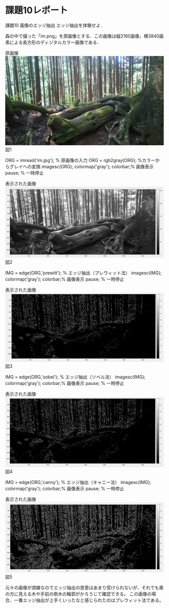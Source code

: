 # 課題10レポート

課題10 画像のエッジ抽出 
エッジ抽出を体験せよ．

森の中で撮った「im.png」を原画像とする．この画像は縦2160画像，横3840画素による長方形のディジタルカラー画像である．

原画像
![原画像](https://github.com/ikeda0927/lecture_image_processing/blob/master/kadai_img/im.png?raw=true)  
図1


ORG = imread('im.jpg'); % 原画像の入力
ORG = rgb2gray(ORG); %カラーからグレイへの変換
imagesc(ORG); colormap('gray'); colorbar;% 画像表示
pause; % 一時停止

表示された画像
![原画像](https://github.com/ikeda0927/lecture_image_processing/blob/master/kadai_img/画像処理10_1.png?raw=true)  
図2

IMG = edge(ORG,'prewitt'); % エッジ抽出（プレウィット法）
imagesc(IMG); colormap('gray'); colorbar;% 画像表示
pause; % 一時停止

表示された画像
![原画像](https://github.com/ikeda0927/lecture_image_processing/blob/master/kadai_img/画像処理10_2.png?raw=true)  
図3

IMG = edge(ORG,'sobel'); % エッジ抽出（ソベル法）
imagesc(IMG); colormap('gray'); colorbar;% 画像表示
pause; % 一時停止

表示された画像
![原画像](https://github.com/ikeda0927/lecture_image_processing/blob/master/kadai_img/画像処理10_3.png?raw=true)  
図4

IMG = edge(ORG,'canny'); % エッジ抽出（キャニー法）
imagesc(IMG); colormap('gray'); colorbar;% 画像表示
pause; % 一時停止

表示された画像
![原画像](https://github.com/ikeda0927/lecture_image_processing/blob/master/kadai_img/画像処理10_4.png?raw=true)  
図5

元々の画像が煩雑なのでエッジ抽出の恩恵はあまり受けられないが、それでも奧の方に見える木や手前の倒木の輪郭がかろうじて確認できる。
この画像の場合、一番エッジ抽出が上手くいったなと感じられたのはプレウィット法である。
